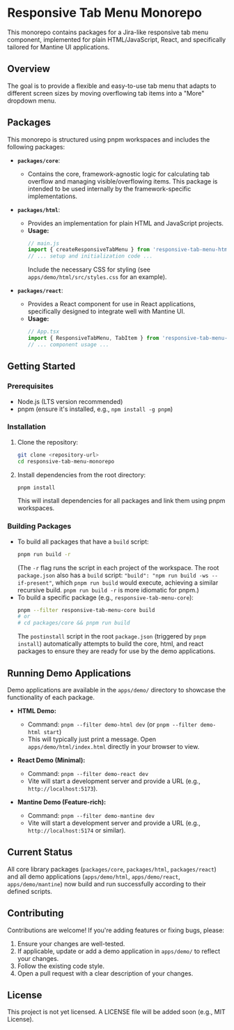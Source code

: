 # Responsive Tab Menu Monorepo

This monorepo contains packages for a Jira-like responsive tab menu component, implemented for plain HTML/JavaScript, React, and specifically tailored for Mantine UI applications.

## Overview

The goal is to provide a flexible and easy-to-use tab menu that adapts to different screen sizes by moving overflowing tab items into a "More" dropdown menu.

## Packages

This monorepo is structured using pnpm workspaces and includes the following packages:

*   **`packages/core`**:
    *   Contains the core, framework-agnostic logic for calculating tab overflow and managing visible/overflowing items. This package is intended to be used internally by the framework-specific implementations.

*   **`packages/html`**:
    *   Provides an implementation for plain HTML and JavaScript projects.
    *   **Usage:**
        ```javascript
        // main.js
        import { createResponsiveTabMenu } from 'responsive-tab-menu-html';
        // ... setup and initialization code ...
        ```
        Include the necessary CSS for styling (see `apps/demo/html/src/styles.css` for an example).

*   **`packages/react`**:
    *   Provides a React component for use in React applications, specifically designed to integrate well with Mantine UI.
    *   **Usage:**
        ```jsx
        // App.tsx
        import { ResponsiveTabMenu, TabItem } from 'responsive-tab-menu-react';
        // ... component usage ...
        ```

## Getting Started

### Prerequisites

*   Node.js (LTS version recommended)
*   pnpm (ensure it's installed, e.g., `npm install -g pnpm`)

### Installation

1.  Clone the repository:
    ```bash
    git clone <repository-url>
    cd responsive-tab-menu-monorepo
    ```
2.  Install dependencies from the root directory:
    ```bash
    pnpm install
    ```
    This will install dependencies for all packages and link them using pnpm workspaces.

### Building Packages

*   To build all packages that have a `build` script:
    ```bash
    pnpm run build -r
    ```
    (The `-r` flag runs the script in each project of the workspace. The root `package.json` also has a `build` script: `"build": "npm run build -ws --if-present"`, which `pnpm run build` would execute, achieving a similar recursive build. `pnpm run build -r` is more idiomatic for pnpm.)
*   To build a specific package (e.g., `responsive-tab-menu-core`):
    ```bash
    pnpm --filter responsive-tab-menu-core build
    # or
    # cd packages/core && pnpm run build
    ```
    The `postinstall` script in the root `package.json` (triggered by `pnpm install`) automatically attempts to build the core, html, and react packages to ensure they are ready for use by the demo applications.

## Running Demo Applications

Demo applications are available in the `apps/demo/` directory to showcase the functionality of each package.

*   **HTML Demo:**
    *   Command: `pnpm --filter demo-html dev` (or `pnpm --filter demo-html start`)
    *   This will typically just print a message. Open `apps/demo/html/index.html` directly in your browser to view.

*   **React Demo (Minimal):**
    *   Command: `pnpm --filter demo-react dev`
    *   Vite will start a development server and provide a URL (e.g., `http://localhost:5173`).

*   **Mantine Demo (Feature-rich):**
    *   Command: `pnpm --filter demo-mantine dev`
    *   Vite will start a development server and provide a URL (e.g., `http://localhost:5174` or similar).

## Current Status

All core library packages (`packages/core`, `packages/html`, `packages/react`) and all demo applications (`apps/demo/html`, `apps/demo/react`, `apps/demo/mantine`) now build and run successfully according to their defined scripts.

## Contributing

Contributions are welcome! If you're adding features or fixing bugs, please:

1.  Ensure your changes are well-tested.
2.  If applicable, update or add a demo application in `apps/demo/` to reflect your changes.
3.  Follow the existing code style.
4.  Open a pull request with a clear description of your changes.

## License

This project is not yet licensed. A LICENSE file will be added soon (e.g., MIT License).
